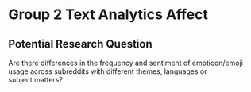 # Group 2 Text Analytics Affect

## Potential Research Question
Are there differences in the frequency and sentiment of emoticon/emoji usage across subreddits with different themes, languages or subject matters?